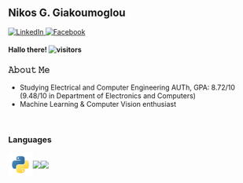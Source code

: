 ## Nikos G. Giakoumoglou
<p align="left">
  <a href="https://www.linkedin.com/in/nikos-g-giakoumoglou/" target="_blank">
    <img src="https://img.shields.io/badge/linkedin-%230077B5.svg?&style=for-the-badge&logo=linkedin&logoColor=white&color=071A2C" alt="LinkedIn"/>
  </a>
  <a href="https://www.facebook.com/Nikos.Giakoumoglou98" target="_blank">
    <img src="https://img.shields.io/badge/facebook-%231877F2.svg?&style=for-the-badge&logo=facebook&logoColor=white&color=071A2C" alt="Facebook"/>
  </a>
</p>

#### Hallo there! ![visitors](https://visitor-badge.glitch.me/badge?page_id=https://github.com/giakou4/giakou4/edit/main/README.md)

### 𝙰𝚋𝚘𝚞𝚝 𝙼𝚎
- Studying Electrical and Computer Engineering AUTh, GPA: 8.72/10 (9.48/10 in Department of Electronics and Computers)
- Machine Learning & Computer Vision enthusiast
<br/>

### Languages 

<!-- Python Image -->
<img align="left" alt="Python" width="50px" src="https://raw.githubusercontent.com/github/explore/80688e429a7d4ef2fca1e82350fe8e3517d3494d/topics/python/python.png" />
<br/>

<div>
<img align="rigth" src="https://github-readme-stats.vercel.app/api/top-langs/?username=giakou4&layout=compact" />
<img align="left" src="https://github-readme-stats.vercel.app/api?username=giakou4&show_icons=true&hide_border=true&&count_private=true&include_all_commits=true" />
<div/>
